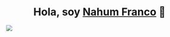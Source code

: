 <div align="center">
<h1 align="center">Hola, soy <a href="https://github.com/Franco-Monkey-D/Franco-Monkey-D">Nahum Franco</a> 👋</h1>
</div>
<img src="https://imgur.com/agIHCwY">
<!--
**Franco-Monkey-D/Franco-Monkey-D** is a ✨ _special_ ✨ repository because its `README.md` (this file) appears on your GitHub profile.

Here are some ideas to get you started:

- 🔭 I’m currently working on ...
- 🌱 I’m currently learning ...
- 👯 I’m looking to collaborate on ...
- 🤔 I’m looking for help with ...
- 💬 Ask me about ...
- 📫 How to reach me: ...
- 😄 Pronouns: ...
- ⚡ Fun fact: ...
-->
